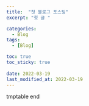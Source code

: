 ```yaml
---
title:  "첫 블로그 포스팅"
excerpt: "첫 글 "

categories:
  - Blog
tags:
  - [Blog]

toc: true
toc_sticky: true
 
date: 2022-03-19
last_modified_at: 2022-03-19
---
```

tmptable
end
